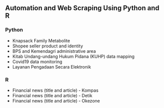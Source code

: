 ## Automation and Web Scraping Using Python and R

### Python
- Knapsack Family Metabolite
- Shopee seller product and identity
- BPS and Kemendagri administrative area
- Kitab Undang-undang Hukum Pidana (KUHP) data mapping
- Covid19 data monitoring
- Layanan Pengadaan Secara Elektronik

### R
- Financial news (title and article) - Kompas
- Financial news (title and article) - Detik
- Financial news (title and article) - Okezone
